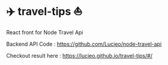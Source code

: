 # :airplane: travel-tips :boat:
React front for Node Travel Api

Backend API Code : https://github.com/Lucieo/node-travel-api

Checkout result here : https://lucieo.github.io/travel-tips/#/

